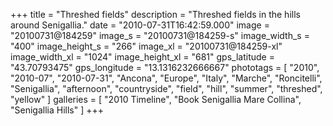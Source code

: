 +++
title = "Threshed fields"
description = "Threshed fields in the hills around Senigallia."
date = "2010-07-31T16:42:59.000"
image = "20100731@184259"
image_s = "20100731@184259-s"
image_width_s = "400"
image_height_s = "266"
image_xl = "20100731@184259-xl"
image_width_xl = "1024"
image_height_xl = "681"
gps_latitude = "43.70793475"
gps_longitude = "13.1316232666667"
phototags = [ "2010", "2010-07", "2010-07-31", "Ancona", "Europe", "Italy", "Marche", "Roncitelli", "Senigallia", "afternoon", "countryside", "field", "hill", "summer", "threshed", "yellow" ]
galleries = [ "2010 Timeline", "Book Senigallia Mare Collina", "Senigallia Hills" ]
+++
